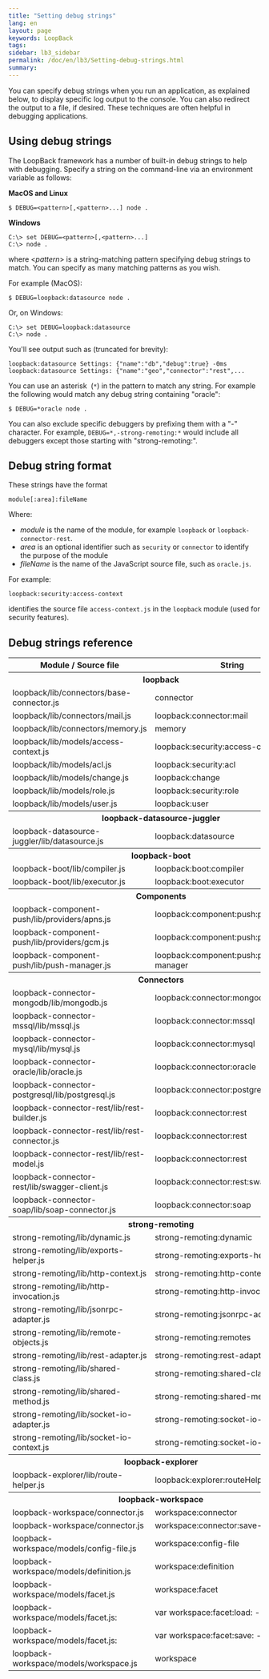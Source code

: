 ```yaml
---
title: "Setting debug strings"
lang: en
layout: page
keywords: LoopBack
tags:
sidebar: lb3_sidebar
permalink: /doc/en/lb3/Setting-debug-strings.html
summary:
---
```


You can specify debug strings when you run an application, as explained below, to display specific log output to the console.
You can also redirect the output to a file, if desired. These techniques are often helpful in debugging applications.

## Using debug strings

The LoopBack framework has a number of built-in debug strings to help with debugging.
Specify a string on the command-line via an environment variable as follows:

**MacOS and Linux**

```shell
$ DEBUG=<pattern>[,<pattern>...] node .
```

**Windows**

```shell
C:\> set DEBUG=<pattern>[,<pattern>...]
C:\> node .
```

where &lt;_pattern_&gt; is a string-matching pattern specifying debug strings to match. You can specify as many matching patterns as you wish.

For example (MacOS):

```shell
$ DEBUG=loopback:datasource node .
```

Or, on Windows:

```shell
C:\> set DEBUG=loopback:datasource
C:\> node .
```

You'll see output such as (truncated for brevity):

```
loopback:datasource Settings: {"name":"db","debug":true} -0ms
loopback:datasource Settings: {"name":"geo","connector":"rest",...
```

You can use an asterisk  (`*`) in the pattern to match any string. For example the following would match any debug string containing "oracle":

```shell
$ DEBUG=*oracle node .
```

You can also exclude specific debuggers by prefixing them with a "-" character.
For example, `DEBUG=*,-strong-remoting:*` would include all debuggers except those starting with "strong-remoting:".

## Debug string format

These strings have the format

`module[:area]:fileName`

Where:

* _module_ is the name of the module, for example `loopback` or `loopback-connector-rest`.
* _area_ is an optional identifier such as `security` or `connector` to identify the purpose of the module
* _fileName_ is the name of the JavaScript source file, such as `oracle.js`.

For example:

`loopback:security:access-context`

identifies the source file `access-context.js` in the `loopback` module (used for security features).

## Debug strings reference

<table>
  <tbody>
    <tr>
      <th>Module / Source file</th>
      <th>String</th>
    </tr>
    <tr>
      <th colspan="2">loopback</th>
    </tr>
    <tr>
      <td>loopback/lib/connectors/base-connector.js</td>
      <td>connector</td>
    </tr>
    <tr>
      <td>loopback/lib/connectors/mail.js</td>
      <td>loopback:connector:mail</td>
    </tr>
    <tr>
      <td>loopback/lib/connectors/memory.js</td>
      <td>memory</td>
    </tr>
    <tr>
      <td>loopback/lib/models/access-context.js</td>
      <td>loopback:security:access-context</td>
    </tr>
    <tr>
      <td>loopback/lib/models/acl.js</td>
      <td>loopback:security:acl</td>
    </tr>
    <tr>
      <td>loopback/lib/models/change.js</td>
      <td>loopback:change</td>
    </tr>
    <tr>
      <td>loopback/lib/models/role.js</td>
      <td>loopback:security:role</td>
    </tr>
    <tr>
      <td>loopback/lib/models/user.js</td>
      <td>loopback:user</td>
    </tr>
    <tr>
      <th colspan="2"><span>loopback-datasource-juggler</span></th>
    </tr>
    <tr>
      <td>loopback-datasource-juggler/lib/datasource.js</td>
      <td>loopback:datasource</td>
    </tr>
    <tr>
      <th colspan="2">loopback-boot</th>
    </tr>
    <tr>
      <td>loopback-boot/lib/compiler.js</td>
      <td>loopback:boot:compiler</td>
    </tr>
    <tr>
      <td>loopback-boot/lib/executor.js</td>
      <td>loopback:boot:executor</td>
    </tr>
    <tr>
      <th colspan="2">Components</th>
    </tr>
    <tr>
      <td>loopback-component-push/lib/providers/apns.js</td>
      <td>loopback:component:push:provider:apns</td>
    </tr>
    <tr>
      <td>loopback-component-push/lib/providers/gcm.js</td>
      <td>loopback:component:push:provider:gcm</td>
    </tr>
    <tr>
      <td>loopback-component-push/lib/push-manager.js</td>
      <td>loopback:component:push:push-manager</td>
    </tr>
    <tr>
      <th colspan="2">Connectors</th>
    </tr>
    <tr>
      <td>loopback-connector-mongodb/lib/mongodb.js</td>
      <td>loopback:connector:mongodb</td>
    </tr>
    <tr>
      <td>loopback-connector-mssql/lib/mssql.js</td>
      <td>loopback:connector:mssql</td>
    </tr>
    <tr>
      <td>loopback-connector-mysql/lib/mysql.js</td>
      <td>loopback:connector:mysql</td>
    </tr>
    <tr>
      <td>loopback-connector-oracle/lib/oracle.js</td>
      <td>loopback:connector:oracle</td>
    </tr>
    <tr>
      <td>loopback-connector-postgresql/lib/postgresql.js</td>
      <td>loopback:connector:postgresql</td>
    </tr>
    <tr>
      <td>loopback-connector-rest/lib/rest-builder.js</td>
      <td>loopback:connector:rest</td>
    </tr>
    <tr>
      <td>loopback-connector-rest/lib/rest-connector.js</td>
      <td>loopback:connector:rest</td>
    </tr>
    <tr>
      <td>loopback-connector-rest/lib/rest-model.js</td>
      <td>loopback:connector:rest</td>
    </tr>
    <tr>
      <td>loopback-connector-rest/lib/swagger-client.js</td>
      <td>loopback:connector:rest:swagger</td>
    </tr>
    <tr>
      <td>loopback-connector-soap/lib/soap-connector.js</td>
      <td>loopback:connector:soap</td>
    </tr>
    <tr>
      <th colspan="2">strong-remoting</th>
    </tr>
    <tr>
      <td>strong-remoting/lib/dynamic.js</td>
      <td>strong-remoting:dynamic</td>
    </tr>
    <tr>
      <td>strong-remoting/lib/exports-helper.js</td>
      <td>strong-remoting:exports-helper</td>
    </tr>
    <tr>
      <td>strong-remoting/lib/http-context.js</td>
      <td>strong-remoting:http-context</td>
    </tr>
    <tr>
      <td>strong-remoting/lib/http-invocation.js</td>
      <td>strong-remoting:http-invocation</td>
    </tr>
    <tr>
      <td>strong-remoting/lib/jsonrpc-adapter.js</td>
      <td>strong-remoting:jsonrpc-adapter</td>
    </tr>
    <tr>
      <td>strong-remoting/lib/remote-objects.js</td>
      <td>strong-remoting:remotes</td>
    </tr>
    <tr>
      <td>strong-remoting/lib/rest-adapter.js</td>
      <td>strong-remoting:rest-adapter</td>
    </tr>
    <tr>
      <td>strong-remoting/lib/shared-class.js</td>
      <td>strong-remoting:shared-class</td>
    </tr>
    <tr>
      <td>strong-remoting/lib/shared-method.js</td>
      <td>strong-remoting:shared-method</td>
    </tr>
    <tr>
      <td>strong-remoting/lib/socket-io-adapter.js</td>
      <td>strong-remoting:socket-io-adapter</td>
    </tr>
    <tr>
      <td>strong-remoting/lib/socket-io-context.js</td>
      <td>strong-remoting:socket-io-context</td>
    </tr>
    <tr>
      <th colspan="2">loopback-explorer</th>
    </tr>
    <tr>
      <td>loopback-explorer/lib/route-helper.js</td>
      <td>loopback:explorer:routeHelpers</td>
    </tr>
    <tr>
      <th colspan="2">loopback-workspace</th>
    </tr>
    <tr>
      <td>loopback-workspace/connector.js</td>
      <td>workspace:connector</td>
    </tr>
    <tr>
      <td>loopback-workspace/connector.js</td>
      <td>workspace:connector:save-sync</td>
    </tr>
    <tr>
      <td>loopback-workspace/models/config-file.js</td>
      <td>workspace:config-file</td>
    </tr>
    <tr>
      <td>loopback-workspace/models/definition.js</td>
      <td>workspace:definition</td>
    </tr>
    <tr>
      <td>loopback-workspace/models/facet.js</td>
      <td>workspace:facet</td>
    </tr>
    <tr>
      <td>loopback-workspace/models/facet.js:</td>
      <td>var workspace:facet:load: - facetName</td>
    </tr>
    <tr>
      <td>loopback-workspace/models/facet.js:</td>
      <td>var workspace:facet:save: - facetName</td>
    </tr>
    <tr>
      <td>loopback-workspace/models/workspace.js</td>
      <td>workspace</td>
    </tr>
  </tbody>
</table>
